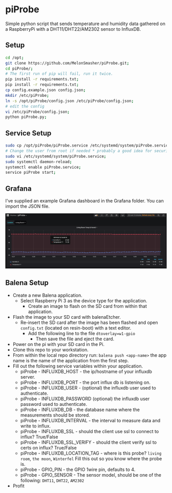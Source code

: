 # piProbe

Simple python script that sends temperature and humidity data gathered on a RaspberryPi with a DHT11/DHT22/AM2302 sensor to InfluxDB.

## Setup

```bash
cd /opt;
git clone https://github.com/MelonSmasher/piProbe.git;
cd piProbe/;
# The first run of pip will fail, run it twice.
pip install -r requirements.txt;
pip install -r requirements.txt;
cp config.example.json config.json;
mkdir /etc/piProbe;
ln -s /opt/piProbe/config.json /etc/piProbe/config.json;
# edit the config
vi /etc/piProbe/config.json;
python piProbe.py;
```

## Service Setup

```bash
sudo cp /opt/piProbe/piProbe.service /etc/systemd/system/piProbe.service;
# Change the user from root if needed * probably a good idea for security reasons.
sudo vi /etc/systemd/system/piProbe.service;
sudo systemctl daemon-reload;
systemctl enable piProbe.service;
service piProbe start;
```

## Grafana

I've supplied an example Grafana dashboard in the Grafana folder. You can import the JSON file.

![Screen Shot Grafana](/screen/screen-1.png)

## Balena Setup

* Create a new Balena application.
  * Select Raspberry Pi 3 as the device type for the application.
    * Create an image to flash on the SD card from within that application.
* Flash the image to your SD card with balenaEtcher.
  * Re-insert the SD card after the image has been flashed and open `config.txt` (located on resin-boot) with a text editor.
    * Add the following line to the file `dtoverlay=w1-gpio`
      * Then save the file and eject the card.
* Power on the pi with your SD card in the Pi.
* Clone this repo to your workstation.
* From within the local repo directory run: `balena push <app-name>` the app name is the name of the application from the first step.
* Fill out the following service variables within your application.
  * piProbe - INFLUXDB_HOST - the ip/hostname of your influxdb server.
  * piProbe - INFLUXDB_PORT - the port influx db is listening on.
  * piProbe - INFLUXDB_USER - (optional) the influxdb user used to authenticate. 
  * piProbe - INFLUXDB_PASSWORD (optional) the influxdb user password used to authenticate. 
  * piProbe - INFLUXDB_DB - the database name where the measurements should be stored.
  * piProbe - INFLUXDB_INTERVAL - the interval to measure data and write to influx.
  * piProbe - INFLUXDB_SSL - should the client use ssl to connect to influx? True/False
  * piProbe - INFLUXDB_SSL_VERIFY - should the client verify ssl to certs on influx? True/False
  * piProbe - INFLUXDB_LOCATION_TAG - where is this probe? `living room`, `the moon`, `Winterfel` Fill this out so you know where the probe is.
  * piProbe - GPIO_PIN - the GPIO 1wire pin, defaults to 4.
  * piProbe - GPIO_SENSOR - The sensor model, should be one of the following: `DHT11`, `DHT22`, `AM2302`
* Profit
